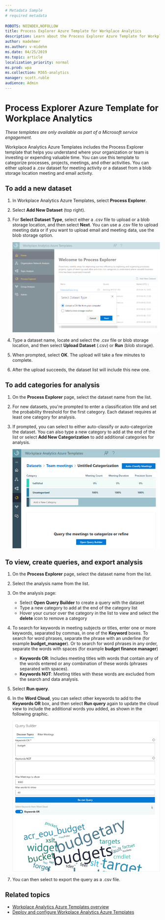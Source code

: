 ```yaml
---
# Metadata Sample
# required metadata

ROBOTS: NOINDEX,NOFOLLOW
title: Process Explorer Azure Template for Workplace Analytics 
description: Learn about the Process Explorer Azure Template for Workplace Analytics and how to use it
author: madehmer
ms.author: v-midehm
ms.date: 04/25/2019
ms.topic: article
localization_priority: normal 
ms.prod: wpa
ms.collection: M365-analytics
manager: scott.ruble
audience: Admin
---
```


# Process Explorer Azure Template for Workplace Analytics

_These templates are only available as part of a Microsoft service engagement._

Workplace Analytics Azure Templates includes the Process Explorer template that helps you understand where your organization or team is investing or expending valuable time. You can use this template to categorize processes, projects, meetings, and other activities. You can either upload a .csv dataset for meeting activity or a dataset from a blob storage location meeting and email activity.  

## To add a new dataset

1. In Workplace Analytics Azure Templates, select **Process Explorer**.
2. Select **Add New Dataset** (top right).
3. For **Select Dataset Type**, select either a .csv file to upload or a blob storage location, and then select **Next**. You can use a .csv file to upload meeting data or if you want to upload email and meeting data, use the blob storage option.

   ![Select a dataset type](./images/process-explorer.png)

4. Type a dataset name, locate and select the .csv file or blob storage location, and then select **Upload Dataset** (.csv) or **Run** (blob storage).
5. When prompted, select **OK**. The upload will take a few minutes to complete.
6. After the upload succeeds, the dataset list will include this new one.

## To add categories for analysis

1. On the **Process Explorer** page, select the dataset name from the list.
2. For new datasets, you're prompted to enter a classification title and set the probability threshold for the first category. Each dataset requires at least one category for analysis.
3. If prompted, you can select to either auto-classify or auto-categorize the dataset. You can also type a new category to add at the end of the list or select **Add New Categorization** to add additional categories for analysis.

   ![Auto-classify the dataset](./images/process-explorer-auto-classify.png)

## To view, create queries, and export analysis

1. On the **Process Explorer** page, select the dataset name from the list.
2. Select the analysis name from the list.
3. On the analysis page:
   * Select **Open Query Builder** to create a query with the dataset
   * Type a new category to add at the end of the category list
   * Hover your cursor over the category in the list to view and select the **delete** icon to remove a category
4. To search for keywords in meeting subjects or titles, enter one or more keywords, separated by commas, in one of the **Keyword** boxes. To search for word phrases, separate the phrase with an underline (for example **budget_manager**). Or to search for word phrases in any order, separate the words with spaces (for example **budget finance manager**)
   * **Keywords OR**: Includes meeting titles with words that contain any of the words entered or any combination of these words (phrases separated with spaces).
   * **Keywords NOT**: Meeting titles with these words are excluded from the search and data analysis.
5. Select **Run query**.
6. In the **Word Cloud**, you can select other keywords to add to the **Keywords OR** box, and then select **Run query** again to update the cloud view to include the additional words you added, as shown in the following graphic.

   ![Process Explorer Word Cloud](./images/pexp-word-cloud.png)

7. You can then select to export the query as a .csv file.

## Related topics

* [Workplace Analytics Azure Templates overview](./overview.md)
* [Deploy and configure Workplace Analytics Azure Templates](./deploy-configure.md)